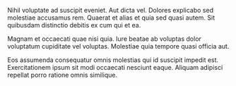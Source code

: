 Nihil voluptate ad suscipit eveniet. Aut dicta vel. Dolores explicabo sed molestiae accusamus rem. Quaerat et alias et quia sed quasi autem. Sit quibusdam distinctio debitis ex cum qui et ea.
 Magnam et occaecati quae nisi quia. Iure beatae ab voluptas dolor voluptatum cupiditate vel voluptas. Molestiae quia tempore quasi officia aut.
 Eos assumenda consequatur omnis molestias qui id suscipit impedit est. Exercitationem ipsum sit modi occaecati nesciunt eaque. Aliquam adipisci repellat porro ratione omnis similique.